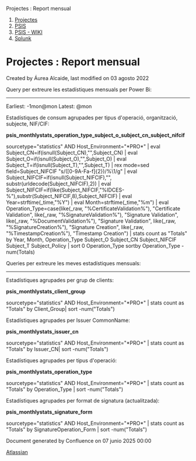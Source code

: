 Projectes : Report mensual  

1.  [Projectes](index.md)
2.  [PSIS](PSIS_24215797.md)
3.  [PSIS - WIKI](PSIS---WIKI_24215598.md)
4.  [Splunk](Splunk_24215634.md)

Projectes : Report mensual
==========================

Created by Áurea Alcaide, last modified on 03 agosto 2022

Query per extreure les estadístiques mensuals per Power Bi:

* * *

Earliest: -1mon@mon
Latest: @mon

  

Estadístiques de consum agrupades per tipus d'operació, organització, subjecte, NIF/CIF:

**psis\_monthlystats\_operation\_type\_subject\_o\_subject\_cn\_subject\_nifcif**

sourcetype="statistics" AND Host\_Environment="\*PRO\*" | eval Subject\_CN=if(isnull(Subject\_CN),"",Subject\_CN) | eval Subject\_O=if(isnull(Subject\_O),"",Subject\_O)  | eval Subject\_T=if(isnull(Subject\_T),"",Subject\_T) |  rex mode=sed field=Subject\_NIFCIF "s/(\[0-9A-Fa-f\]{2})/%\\1/g" | eval Subject\_NIFCIF=if(isnull(Subject\_NIFCIF),"", substr(urldecode(Subject\_NIFCIF),2)) | eval Subject\_NIFCIF=if(like(Subject\_NIFCIF,"%IDCES-%"),substr(Subject\_NIFCIF,8),Subject\_NIFCIF) | eval Year=strftime(\_time,"%Y") | eval Month=strftime(\_time,"%m") | eval Operation\_Type=case(like(\_raw, "%CertificateValidation%"), "Certificate Validation", like(\_raw, "%SignatureValidation%"), "Signature Validation", like(\_raw, "%DocumentValidation%"), "Signature Validation", like(\_raw, "%SignatureCreation%"), "Signature Creation", like(\_raw, "%TimestampCreation%"), "Timestamp Creation")  | stats count as "Totals" by Year, Month, Operation\_Type Subject\_O Subject\_CN Subject\_NIFCIF Subject\_T Subject\_Policy | sort 0 Operation\_Type sortby Operation\_Type -num(Totals)

  

Queries per extreure les meves estadístiques mensuals:

* * *

  

Estadístiques agrupades per grup de clients:

**psis\_monthlystats\_client\_group**

sourcetype="statistics" AND Host\_Environment="\*PRO\*" | stats count as "Totals" by Client\_Group| sort -num("Totals")

Estadístiques agrupades per Issuer CommonName:

**psis\_monthlystats\_issuer\_cn**

sourcetype="statistics" AND Host\_Environment="\*PRO\*" | stats count as "Totals" by Issuer\_CN| sort -num("Totals")

Estadístiques agrupades per tipus d'operació:

**psis\_monthlystats\_operation\_type**

sourcetype="statistics" AND Host\_Environment="\*PRO\*" | stats count as "Totals" by Operation\_Type | sort -num("Totals")

Estadístiques agrupades per format de signatura (actualitzada):

**psis\_monthlystats\_signature\_form**

sourcetype="statistics" AND Host\_Environment="\*PRO\*" | stats count as "Totals" by SignatureOperation\_Form | sort -num("Totals")

  

  

Document generated by Confluence on 07 junio 2025 00:00

[Atlassian](http://www.atlassian.com/)